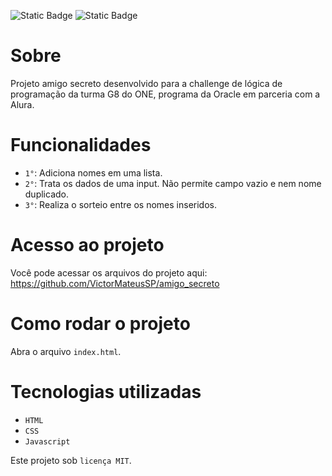 ![Static Badge](https://img.shields.io/badge/challenge-ONE-blue) ![Static Badge](https://img.shields.io/badge/license-MIT-lemon)


# Sobre
Projeto amigo secreto desenvolvido para a challenge de lógica de programação da turma G8 do ONE, programa da Oracle em parceria com a Alura.

# Funcionalidades

- `1°`: Adiciona nomes em uma lista.
- `2°`: Trata os dados de uma input. Não permite campo vazio e nem nome duplicado.
- `3°`: Realiza o sorteio entre os nomes inseridos.

# Acesso ao projeto

Você pode acessar os arquivos do projeto aqui: https://github.com/VictorMateusSP/amigo_secreto

# Como rodar o projeto

Abra o arquivo `index.html`.

# Tecnologias utilizadas
  - `HTML`
  - `CSS`
  - `Javascript`

Este projeto sob `licença MIT`.

